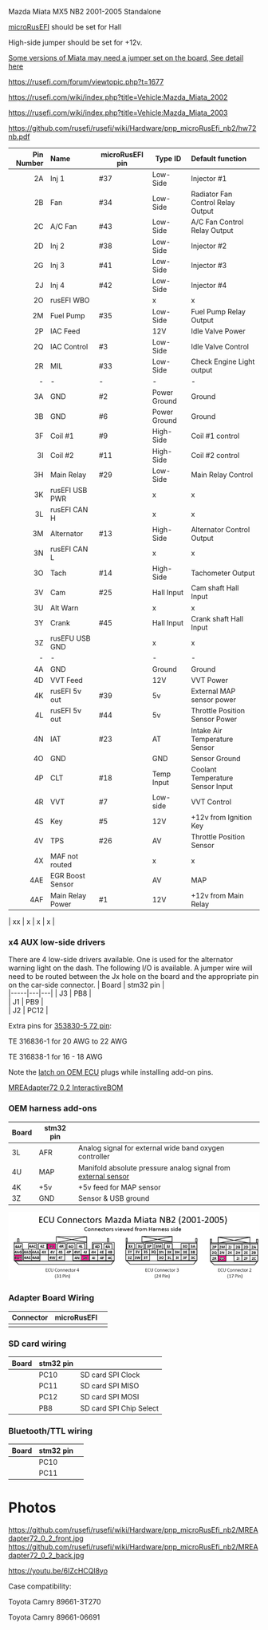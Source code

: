
Mazda Miata MX5 NB2 2001-2005 Standalone

[microRusEFI](Hardware_microRusEfi) should be set for Hall

High-side jumper should be set for +12v.

[Some versions of Miata may need a jumper set on the board, See detail here](PNP_72_Jumpers)

https://rusefi.com/forum/viewtopic.php?t=1677

https://rusefi.com/wiki/index.php?title=Vehicle:Mazda_Miata_2002

https://rusefi.com/wiki/index.php?title=Vehicle:Mazda_Miata_2003


https://github.com/rusefi/rusefi/wiki/Hardware/pnp_microRusEfi_nb2/hw72nb.pdf

| Pin Number | Name     | microRusEFI pin |  Type ID      | Default function                                     |
| ----------:|:-------- | ------------ | ------------  |:---------------------------------------------------- |
| 2A  | Inj 1           |#37| Low-Side     | Injector #1                           |
| 2B  | Fan             |#34| Low-Side     | Radiator Fan Control Relay Output     |
| 2C  | A/C Fan         |#43| Low-Side     | A/C Fan Control Relay Output          |
| 2D  | Inj 2           |#38| Low-Side     | Injector #2                           |
| 2G  | Inj 3           |#41| Low-Side     | Injector #3                           |
| 2J  | Inj 4           |#42| Low-Side     | Injector #4                           |
| 2O  | rusEFI WBO      |   | x            | x                                     |
| 2M  | Fuel Pump       |#35| Low-Side     | Fuel Pump Relay Output                |
| 2P  | IAC Feed        |   | 12V          | Idle Valve Power                      |
| 2Q  | IAC Control     | #3| Low-Side     | Idle Valve Control                    |
| 2R  | MIL             |#33| Low-Side     | Check Engine Light output             |
| -   |    -            | - | -            | -                                     |
| 3A  | GND             | #2| Power Ground | Ground                                |
| 3B  | GND             | #6| Power Ground | Ground                                |
| 3F  | Coil #1         | #9| High-Side    | Coil #1 control                       |
| 3I  | Coil #2         |#11| High-Side    | Coil #2 control                       |
| 3H  | Main Relay      |#29| Low-Side     | Main Relay Control                    |
| 3K  | rusEFI USB PWR  |   | x            | x                                     |
| 3L  | rusEFI CAN H    |   | x            | x                                     |
| 3M  | Alternator      |#13| High-Side    | Alternator Control Output             |
| 3N  | rusEFI CAN L    |   | x            | x                                     |
| 3O  | Tach            |#14| High-Side    | Tachometer Output                     |
| 3V  | Cam             |#25| Hall Input   | Cam shaft Hall Input                  |
| 3U  | Alt Warn        |   | x            | x                                     |
| 3Y  | Crank           |#45| Hall Input   | Crank shaft Hall Input                |
| 3Z  | rusEFU USB GND  |   | x            | x                                     |
| -   |    -            |   | -            | -                                     |
| 4A  | GND             |   | Ground       | Ground                                |
| 4D  | VVT Feed        |   | 12V          | VVT Power                             |
| 4K  | rusEFI 5v out   |#39| 5v           | External MAP sensor power             |
| 4L  | rusEFI 5v out   |#44| 5v           | Throttle Position Sensor Power        |
| 4N  | IAT             |#23| AT           | Intake Air Temperature Sensor         |
| 4O  | GND             |   | GND          | Sensor Ground                         |
| 4P  | CLT             |#18| Temp Input   | Coolant Temperature Sensor Input      |
| 4R  | VVT             | #7| Low-side     | VVT Control                           |
| 4S  | Key             | #5| 12V          | +12v from Ignition Key                |
| 4V  | TPS             |#26| AV           | Throttle Position Sensor              |
| 4X  | MAF not routed  |   | x            | x                                     |
| 4AE | EGR Boost Sensor|   | AV           | MAP                                   |
| 4AF | Main Relay Power| #1| 12V          | +12v from Main Relay                  |


| xx  | x               | x            | x                                     |

### x4 AUX low-side drivers ###
There are 4 low-side drivers available. One is used for the alternator warning light on the dash. 
The following I/O is available. A jumper wire will need to be routed between the Jx hole on the board and the appropriate pin on the car-side connector. 
| Board   | stm32 pin  |  
|-----|---|---|
| J3  | PB8 |   
| J1  | PB9 |   
| J2  | PC12 |   

Extra pins for [353830-5 72 pin](https://rusefi.com/wiki/index.php?title=Hardware:OEM_connectors#72_pin): 

TE 316836-1 for 20 AWG to 22 AWG

TE 316838-1 for 16 - 18 AWG

Note the [latch on OEM ECU](installations/MazdaMiataNB2_Frankenso/nb2_ecu_plugs_latch.jpg) plugs while installing add-on pins.



[MREAdapter72 0.2 InteractiveBOM](https://rusefi.com/docs/ibom/hw72nb_0.2.html)


### OEM harness add-ons  

| Board   | stm32 pin  |   |
|-----|---|---|
| 3L  | AFR | Analog signal for external wide band oxygen controller |  
| 4U  | MAP| Manifold absolute pressure analog signal from [external sensor](GM-map-sensor) | 
| 4K  | +5v | +5v feed for MAP sensor |
| 3Z | GND | Sensor & USB ground | 


![x](installations/NB2_Miata_ECU_Connectors_Add-Ons.png)


### Adapter Board Wiring

| Connector   | microRusEFI |   |
|---|---|---|
| | | |


### SD card wiring

| Board   | stm32 pin  |   |
|---|---|---|
|   | PC10  | SD card SPI Clock  |
|   | PC11  | SD card SPI MISO |
|   | PC12  | SD card SPI MOSI  |
|   | PB8  | SD card SPI Chip Select |

### Bluetooth/TTL wiring

| Board   | stm32 pin  |   |
|---|---|---|
|   | PC10  |   |
|   | PC11  |   |



# Photos
https://github.com/rusefi/rusefi/wiki/Hardware/pnp_microRusEfi_nb2/MREAdapter72_0_2_front.jpg
https://github.com/rusefi/rusefi/wiki/Hardware/pnp_microRusEfi_nb2/MREAdapter72_0_2_back.jpg


https://youtu.be/6IZcHCQl8yo



Case compatibility:

Toyota Camry 89661-3T270

Toyota Camry 89661-06691
